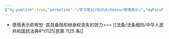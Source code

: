 ```yaml
---
{"dg-publish":true,"permalink":"/学习笔记/知识点cheese/感情表示/","dgPassFrontmatter":true,"created":"2024-07-14T19:18:02.732+08:00","updated":"2024-09-11T12:06:04.856+08:00"}
---
```


- 感情表示即宥恕
·其具备阻却继承权丧失的效力>>> [[法条/法条细则/中华人民共和国民法典#^t1125\|民第 1125 条]]
